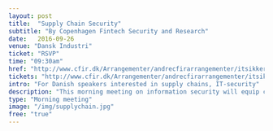 ```yaml
---
layout: post
title:  "Supply Chain Security"
subtitle: "By Copenhagen Fintech Security and Research"
date:   2016-09-26
venue: "Dansk Industri"
ticket: "RSVP"
time: "09:30am"
href: "http://www.cfir.dk/Arrangementer/andrecfirarrangementer/itsikkerhedsmorgenm%C3%B8der/Pages/It-sikkerhedsmorgenm%C3%B8de-om-supplychain-sikkerhed.aspx"
tickets: "http://www.cfir.dk/Arrangementer/andrecfirarrangementer/itsikkerhedsmorgenm%C3%B8der/Pages/It-sikkerhedsmorgenm%C3%B8de-om-supplychain-sikkerhed.aspx"
intro: "For Danish speakers interested in supply chains, IT-security"
description: "This morning meeting on information security will equip companies to protect their supply chain. Learn how to secure there are no ”backdoors” into the tech you are buying externally; how to avoid security breaches in software updates and much more. Event in Danish."
type: "Morning meeting"
image: "/img/supplychain.jpg"
free: "true"
---
```

<!-- fill in the URL of your event host page if you haven't enough information for a detail page, so the event link won't point on the detail page at all -->
